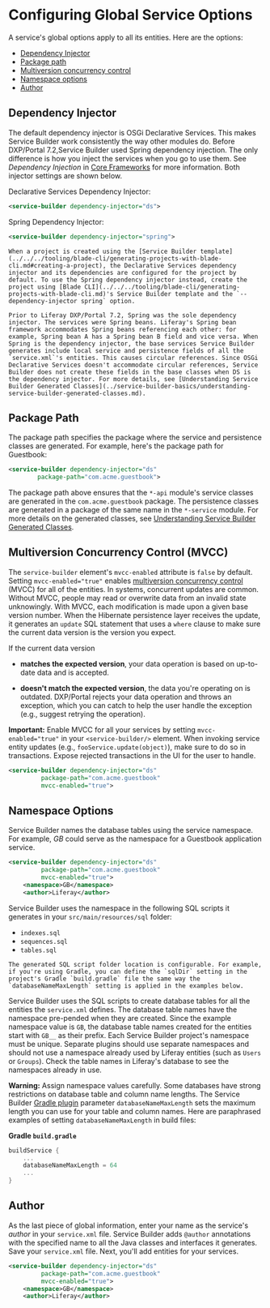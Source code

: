 # Configuring Global Service Options

A service's global options apply to all its entities. Here are the options:

* [Dependency Injector](#dependency-injector)
* [Package path](#package-path)
* [Multiversion concurrency control](#multiversion-concurrency-control-mvcc)
* [Namespace options](#namespace-options)
* [Author](#author)

## Dependency Injector

The default dependency injector is OSGi Declarative Services. This makes Service Builder work consistently the way other modules do. Before DXP/Portal 7.2,Service Builder used Spring dependency injection. The only difference is how you inject the services when you go to use them. See *Dependency Injection* in [Core Frameworks](../../../core-frameworks.md) for more information. Both injector settings are shown below.

Declarative Services Dependency Injector: 

```xml
<service-builder dependency-injector="ds">
```

Spring Dependency Injector: 

```xml
<service-builder dependency-injector="spring">
```

```{important}
When a project is created using the [Service Builder template](../../../tooling/blade-cli/generating-projects-with-blade-cli.md#creating-a-project), the Declarative Services dependency injector and its dependencies are configured for the project by default. To use the Spring dependency injector instead, create the project using [Blade CLI](../../../tooling/blade-cli/generating-projects-with-blade-cli.md)'s Service Builder template and the `--dependency-injector spring` option. 
```

```{note}
Prior to Liferay DXP/Portal 7.2, Spring was the sole dependency injector. The services were Spring beans. Liferay's Spring bean framework accommodates Spring beans referencing each other: for example, Spring bean A has a Spring bean B field and vice versa. When Spring is the dependency injector, the base services Service Builder generates include local service and persistence fields of all the `service.xml`'s entities. This causes circular references. Since OSGi Declarative Services doesn't accommodate circular references, Service Builder does not create these fields in the base classes when DS is the dependency injector. For more details, see [Understanding Service Builder Generated Classes](../service-builder-basics/understanding-service-builder-generated-classes.md).
```

## Package Path

The package path specifies the package where the service and persistence classes are generated. For example, here's the package path for Guestbook:

```xml
<service-builder dependency-injector="ds"
        package-path="com.acme.guestbook">
```

The package path above ensures that the `*-api` module's service classes are generated in the `com.acme.guestbook` package. The persistence classes are generated in a package of the same name in the `*-service` module. For more details on the generated classes, see [Understanding Service Builder Generated Classes](../service-builder-basics/understanding-service-builder-generated-classes.md). 

## Multiversion Concurrency Control (MVCC)

The `service-builder` element's `mvcc-enabled` attribute is `false` by default. Setting `mvcc-enabled="true"` enables [multiversion concurrency control](https://en.wikipedia.org/wiki/Multiversion_concurrency_control) (MVCC) for all of the entities. In systems, concurrent updates are common. Without MVCC, people may read or overwrite data from an invalid state unknowingly. With MVCC, each modification is made upon a given base version number. When the Hibernate persistence layer receives the update, it generates an `update` SQL statement that uses a `where` clause to make sure the current data version is the version you expect. 

If the current data version 
 
* **matches the expected version**, your data operation is based on up-to-date data and is accepted.

* **doesn't match the expected version**, the data you're operating on is outdated. DXP/Portal rejects your data operation and throws an exception, which you can catch to help the user handle the exception (e.g., suggest retrying the operation). 

**Important:** Enable MVCC for all your services by setting  `mvcc-enabled="true"` in your `<service-builder/>` element. When invoking service entity updates (e.g., `fooService.update(object)`), make sure to do so in transactions. Expose rejected transactions in the UI for the user to handle. 

```xml
<service-builder dependency-injector="ds"
		 package-path="com.acme.guestbook"
		 mvcc-enabled="true">
```

## Namespace Options

Service Builder names the database tables using the service namespace. For example, *GB* could serve as the namespace for a Guestbook application service.

```xml
<service-builder dependency-injector="ds"
		 package-path="com.acme.guestbook"
		 mvcc-enabled="true">
    <namespace>GB</namespace>
    <author>Liferay</author>
```

Service Builder uses the namespace in the following SQL scripts it generates in your `src/main/resources/sql` folder:

* `indexes.sql`
* `sequences.sql`
* `tables.sql`

```{note}
The generated SQL script folder location is configurable. For example, if you're using Gradle, you can define the `sqlDir` setting in the project's Gradle `build.gradle` file the same way the `databaseNameMaxLength` setting is applied in the examples below. 
```

Service Builder uses the SQL scripts to create database tables for all the entities the `service.xml` defines. The database table names have the namespace pre-pended when they are created. Since the example namespace value is `GB`, the database table names created for the entities start with `GB__` as their prefix. Each Service Builder project's namespace must be unique. Separate plugins should use separate namespaces and should not use a namespace already used by Liferay entities (such as `Users` or `Groups`). Check the table names in Liferay's database to see the namespaces already in use.

**Warning:** Assign namespace values carefully. Some databases have strong restrictions on database table and column name lengths. The Service Builder [Gradle plugin](https://github.com/liferay/liferay-portal/tree/[$LIFERAY_LEARN_PORTAL_GIT_TAG$]/modules/sdk/gradle-plugins-service-builder) parameter `databaseNameMaxLength` sets the maximum length you can use for your table and column names. Here are paraphrased examples of setting `databaseNameMaxLength` in build files:

**Gradle `build.gradle`**

```groovy
buildService {
    ...
    databaseNameMaxLength = 64
    ...
}
```

## Author

As the last piece of global information, enter your name as the service's *author* in your `service.xml` file. Service Builder adds `@author` annotations with the specified name to all the Java classes and interfaces it generates. Save your `service.xml` file. Next, you'll add entities for your services.

```xml
<service-builder dependency-injector="ds"
		 package-path="com.acme.guestbook"
		 mvcc-enabled="true">
    <namespace>GB</namespace>
    <author>Liferay</author>
```